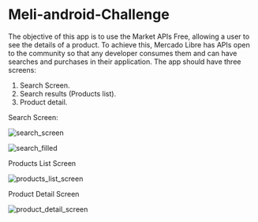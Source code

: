 # Meli-android-Challenge

The objective of this app is to use the Market APIs
Free, allowing a user to see the details of a product.
To achieve this, Mercado Libre has APIs open to the community so that any
developer consumes them and can have searches and purchases in their application.
The app should have three screens:
1. Search Screen.
2. Search results (Products list).
3. Product detail.


Search Screen:


![search_screen](https://github.com/user-attachments/assets/85cb50c2-010d-40cb-8cfe-7132e2439aa0)

![search_filled](https://github.com/user-attachments/assets/ff3c0d5a-8faa-48c9-af0b-e0547f06b2ad)


Products List Screen

![products_list_screen](https://github.com/user-attachments/assets/06c16a30-f03e-46fc-a046-847066d682d5)


Product Detail Screen

![product_detail_screen](https://github.com/user-attachments/assets/89197446-d42c-4538-9169-a2740251a078)
